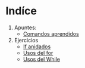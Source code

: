 # Indíce
1. Apuntes:
   - [Comandos aprendidos](/Contenido/Comandos_aprendidos.md)
2. Ejercicios  
   - [If anidados](/Contenido/If_anidados.md)  
   - [Usos del for](/Contenido/Usos_del_for.md)
   - [Usos del While](/Contenido/Usos_del_While.md)
